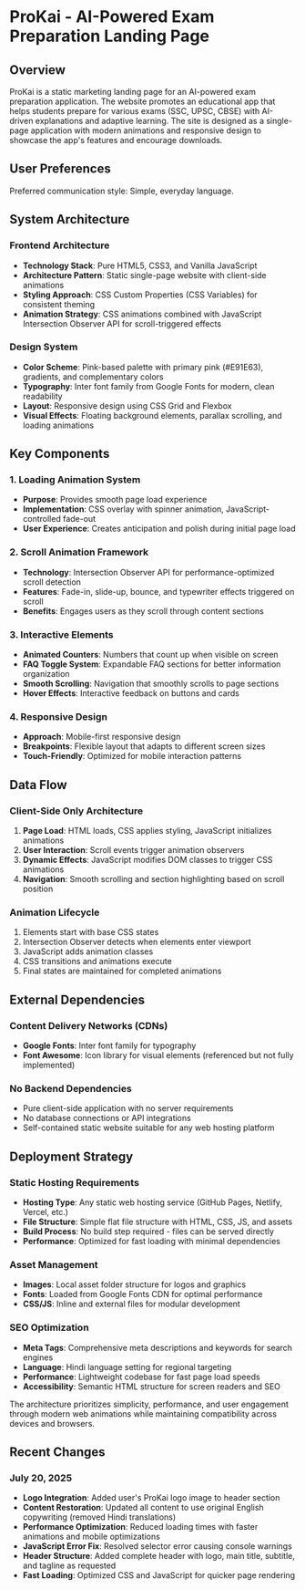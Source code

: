 # ProKai - AI-Powered Exam Preparation Landing Page

## Overview

ProKai is a static marketing landing page for an AI-powered exam preparation application. The website promotes an educational app that helps students prepare for various exams (SSC, UPSC, CBSE) with AI-driven explanations and adaptive learning. The site is designed as a single-page application with modern animations and responsive design to showcase the app's features and encourage downloads.

## User Preferences

Preferred communication style: Simple, everyday language.

## System Architecture

### Frontend Architecture
- **Technology Stack**: Pure HTML5, CSS3, and Vanilla JavaScript
- **Architecture Pattern**: Static single-page website with client-side animations
- **Styling Approach**: CSS Custom Properties (CSS Variables) for consistent theming
- **Animation Strategy**: CSS animations combined with JavaScript Intersection Observer API for scroll-triggered effects

### Design System
- **Color Scheme**: Pink-based palette with primary pink (#E91E63), gradients, and complementary colors
- **Typography**: Inter font family from Google Fonts for modern, clean readability
- **Layout**: Responsive design using CSS Grid and Flexbox
- **Visual Effects**: Floating background elements, parallax scrolling, and loading animations

## Key Components

### 1. Loading Animation System
- **Purpose**: Provides smooth page load experience
- **Implementation**: CSS overlay with spinner animation, JavaScript-controlled fade-out
- **User Experience**: Creates anticipation and polish during initial page load

### 2. Scroll Animation Framework
- **Technology**: Intersection Observer API for performance-optimized scroll detection
- **Features**: Fade-in, slide-up, bounce, and typewriter effects triggered on scroll
- **Benefits**: Engages users as they scroll through content sections

### 3. Interactive Elements
- **Animated Counters**: Numbers that count up when visible on screen
- **FAQ Toggle System**: Expandable FAQ sections for better information organization
- **Smooth Scrolling**: Navigation that smoothly scrolls to page sections
- **Hover Effects**: Interactive feedback on buttons and cards

### 4. Responsive Design
- **Approach**: Mobile-first responsive design
- **Breakpoints**: Flexible layout that adapts to different screen sizes
- **Touch-Friendly**: Optimized for mobile interaction patterns

## Data Flow

### Client-Side Only Architecture
1. **Page Load**: HTML loads, CSS applies styling, JavaScript initializes animations
2. **User Interaction**: Scroll events trigger animation observers
3. **Dynamic Effects**: JavaScript modifies DOM classes to trigger CSS animations
4. **Navigation**: Smooth scrolling and section highlighting based on scroll position

### Animation Lifecycle
1. Elements start with base CSS states
2. Intersection Observer detects when elements enter viewport
3. JavaScript adds animation classes
4. CSS transitions and animations execute
5. Final states are maintained for completed animations

## External Dependencies

### Content Delivery Networks (CDNs)
- **Google Fonts**: Inter font family for typography
- **Font Awesome**: Icon library for visual elements (referenced but not fully implemented)

### No Backend Dependencies
- Pure client-side application with no server requirements
- No database connections or API integrations
- Self-contained static website suitable for any web hosting platform

## Deployment Strategy

### Static Hosting Requirements
- **Hosting Type**: Any static web hosting service (GitHub Pages, Netlify, Vercel, etc.)
- **File Structure**: Simple flat file structure with HTML, CSS, JS, and assets
- **Build Process**: No build step required - files can be served directly
- **Performance**: Optimized for fast loading with minimal dependencies

### Asset Management
- **Images**: Local asset folder structure for logos and graphics
- **Fonts**: Loaded from Google Fonts CDN for optimal performance
- **CSS/JS**: Inline and external files for modular development

### SEO Optimization
- **Meta Tags**: Comprehensive meta descriptions and keywords for search engines
- **Language**: Hindi language setting for regional targeting
- **Performance**: Lightweight codebase for fast page load speeds
- **Accessibility**: Semantic HTML structure for screen readers and SEO

The architecture prioritizes simplicity, performance, and user engagement through modern web animations while maintaining compatibility across devices and browsers.

## Recent Changes

### July 20, 2025
- **Logo Integration**: Added user's ProKai logo image to header section
- **Content Restoration**: Updated all content to use original English copywriting (removed Hindi translations)  
- **Performance Optimization**: Reduced loading times with faster animations and mobile optimizations
- **JavaScript Error Fix**: Resolved selector error causing console warnings
- **Header Structure**: Added complete header with logo, main title, subtitle, and tagline as requested
- **Fast Loading**: Optimized CSS and JavaScript for quicker page rendering
